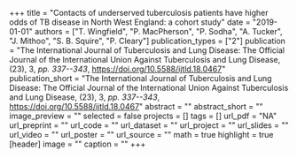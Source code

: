 +++
title = "Contacts of underserved tuberculosis patients have higher odds of TB disease in North West England: a cohort study"
date = "2019-01-01"
authors = ["T. Wingfield", "P. MacPherson", "P. Sodha", "A. Tucker", "J. Mithoo", "S. B. Squire", "P. Cleary"]
publication_types = ["2"]
publication = "The International Journal of Tuberculosis and Lung Disease: The Official Journal of the International Union Against Tuberculosis and Lung Disease, (23), 3, _pp. 337--343_, https://doi.org/10.5588/ijtld.18.0467"
publication_short = "The International Journal of Tuberculosis and Lung Disease: The Official Journal of the International Union Against Tuberculosis and Lung Disease, (23), 3, _pp. 337--343_, https://doi.org/10.5588/ijtld.18.0467"
abstract = ""
abstract_short = ""
image_preview = ""
selected = false
projects = []
tags = []
url_pdf = "NA"
url_preprint = ""
url_code = ""
url_dataset = ""
url_project = ""
url_slides = ""
url_video = ""
url_poster = ""
url_source = ""
math = true
highlight = true
[header]
image = ""
caption = ""
+++
